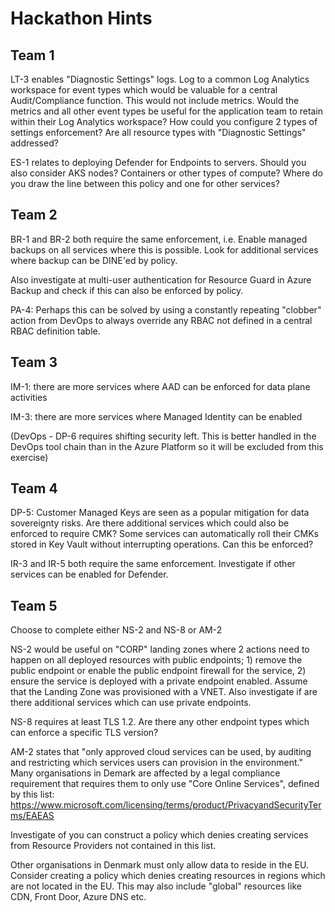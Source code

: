 # Hackathon Hints

## Team 1

LT-3 enables "Diagnostic Settings" logs. Log to a common Log Analytics workspace for event types which would be valuable for a central Audit/Compliance function. This would not include metrics. Would the metrics and all other event types be useful for the application team to retain within their Log Analytics workspace? How could you configure 2 types of settings enforcement? Are all resource types with "Diagnostic Settings" addressed?

ES-1 relates to deploying Defender for Endpoints to servers. Should you also consider AKS nodes? Containers or other types of compute? Where do you draw the line between this policy and one for other services?

## Team 2

BR-1 and BR-2 both require the same enforcement, i.e. Enable managed backups on all services where this is possible. Look for additional services where backup can be DINE'ed by policy.

Also investigate at multi-user authentication for Resource Guard in Azure Backup and check if this can also be enforced by policy.

PA-4: Perhaps this can be solved by using a constantly repeating "clobber" action from DevOps to always override any RBAC not defined in a central RBAC definition table.

## Team 3

IM-1: there are more services where AAD can be enforced for data plane activities

IM-3: there are more services where Managed Identity can be enabled

(DevOps - DP-6 requires shifting security left. This is better handled in the DevOps tool chain than in the Azure Platform so it will be excluded from this exercise)

## Team 4

DP-5: Customer Managed Keys are seen as a popular mitigation for data sovereignty risks. Are there additional services which could also be enforced to require CMK? Some services can automatically roll their CMKs stored in Key Vault without interrupting operations. Can this be enforced?

IR-3 and IR-5 both require the same enforcement. Investigate if other services can be enabled for Defender.

## Team 5

Choose to complete either NS-2 and NS-8 or AM-2

NS-2 would be useful on "CORP" landing zones where 2 actions need to happen on all deployed resources with public endpoints; 1) remove the public endpoint or enable the public endpoint firewall for the service, 2) ensure the service is deployed with a private endpoint enabled. Assume that the Landing Zone was provisioned with a VNET. Also investigate if are there additional services which can use private endpoints.

NS-8 requires at least TLS 1.2. Are there any other endpoint types which can enforce a specific TLS version?

AM-2 states that "only approved cloud services can be used, by auditing and restricting which services users can provision in the environment." Many organisations in Demark are affected by a legal compliance requirement that requires them to only use "Core Online Services", defined by this list: https://www.microsoft.com/licensing/terms/product/PrivacyandSecurityTerms/EAEAS

Investigate of you can construct a policy which denies creating services from Resource Providers not contained in this list.



Other organisations in Denmark must only allow data to reside in the EU. Consider creating a policy which denies creating resources in regions which are not located in the EU. This may also include "global" resources like CDN, Front Door, Azure DNS etc.